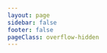 ```yaml
---
layout: page
sidebar: false
footer: false
pageClass: overflow-hidden
---
```


<LabCanvas />
